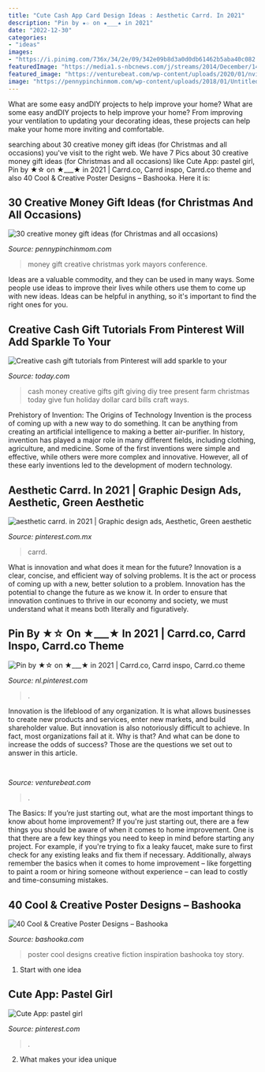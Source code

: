 ```yaml
---
title: "Cute Cash App Card Design Ideas : Aesthetic Carrd. In 2021"
description: "Pin by ★☆ on ★___★ in 2021"
date: "2022-12-30"
categories:
- "ideas"
images:
- "https://i.pinimg.com/736x/34/2e/09/342e09b8d3a0d0db61462b5aba40c082.jpg"
featuredImage: "https://media1.s-nbcnews.com/j/streams/2014/December/141209/1D274907394181-kimscreations-tree-farm.today-inline-large.jpg"
featured_image: "https://venturebeat.com/wp-content/uploads/2020/01/nvidia-G-SYNC_360Hz.jpg"
image: "https://pennypinchinmom.com/wp-content/uploads/2018/01/Untitled-design-21.jpg"
---
```



What are some easy andDIY projects to help improve your home?
What are some easy andDIY projects to help improve your home? From improving your ventilation to updating your decorating ideas, these projects can help make your home more inviting and comfortable.

	

		
searching about 30 creative money gift ideas (for Christmas and all occasions) you've visit to the right web. We have 7 Pics about 30 creative money gift ideas (for Christmas and all occasions) like Cute App: pastel girl, Pin by ★☆ on ★___★ in 2021 | Carrd.co, Carrd inspo, Carrd.co theme and also 40 Cool &amp; Creative Poster Designs – Bashooka. Here it is:
		
    
## 30 Creative Money Gift Ideas (for Christmas And All Occasions)

<img loading=lazy src="https://pennypinchinmom.com/wp-content/uploads/2018/01/Untitled-design-21.jpg" onerror="this.onerror=null;this.src='https://tse4.mm.bing.net/th?id=OIP.V-homNz_DohJQf1qv8N_PAHaGN&amp;pid=15.1';" alt="30 creative money gift ideas (for Christmas and all occasions)">

_Source: pennypinchinmom.com_

>money gift creative christmas york mayors conference. 

	

Ideas are a valuable commodity, and they can be used in many ways. Some people use ideas to improve their lives while others use them to come up with new ideas. Ideas can be helpful in anything, so it's important to find the right ones for you.

    
## Creative Cash Gift Tutorials From Pinterest Will Add Sparkle To Your

<img loading=lazy src="https://media1.s-nbcnews.com/j/streams/2014/December/141209/1D274907394181-kimscreations-tree-farm.today-inline-large.jpg" onerror="this.onerror=null;this.src='https://tse2.mm.bing.net/th?id=OIP.CO9p6GDr4DNR9T3NC46dhwHaE8&amp;pid=15.1';" alt="Creative cash gift tutorials from Pinterest will add sparkle to your">

_Source: today.com_

>cash money creative gifts gift giving diy tree present farm christmas today give fun holiday dollar card bills craft ways. 

	

Prehistory of Invention: The Origins of Technology
Invention is the process of coming up with a new way to do something. It can be anything from creating an artificial intelligence to making a better air-purifier. In history, invention has played a major role in many different fields, including clothing, agriculture, and medicine. Some of the first inventions were simple and effective, while others were more complex and innovative. However, all of these early inventions led to the development of modern technology.

    
## Aesthetic Carrd. In 2021 | Graphic Design Ads, Aesthetic, Green Aesthetic

<img loading=lazy src="https://i.pinimg.com/736x/34/2e/09/342e09b8d3a0d0db61462b5aba40c082.jpg" onerror="this.onerror=null;this.src='https://tse3.mm.bing.net/th?id=OIP.QouDdfoxliUV9y1xtbYYOAHaHx&amp;pid=15.1';" alt="aesthetic carrd. in 2021 | Graphic design ads, Aesthetic, Green aesthetic">

_Source: pinterest.com.mx_

>carrd. 

	

What is innovation and what does it mean for the future?
Innovation is a clear, concise, and efficient way of solving problems. It is the act or process of coming up with a new, better solution to a problem. Innovation has the potential to change the future as we know it. In order to ensure that innovation continues to thrive in our economy and society, we must understand what it means both literally and figuratively.

    
## Pin By ★☆ On ★___★ In 2021 | Carrd.co, Carrd Inspo, Carrd.co Theme

<img loading=lazy src="https://i.pinimg.com/736x/4d/94/4a/4d944a73c9eaeed31b43344e632b5cd0.jpg" onerror="this.onerror=null;this.src='https://tse1.mm.bing.net/th?id=OIP.7gxYYAQQ8B068vp1dOwFogHaJ3&amp;pid=15.1';" alt="Pin by ★☆ on ★___★ in 2021 | Carrd.co, Carrd inspo, Carrd.co theme">

_Source: nl.pinterest.com_

>. 

	

Innovation is the lifeblood of any organization. It is what allows businesses to create new products and services, enter new markets, and build shareholder value. But innovation is also notoriously difficult to achieve. In fact, most organizations fail at it. Why is that? And what can be done to increase the odds of success? Those are the questions we set out to answer in this article.

    
## 

<img loading=lazy src="https://venturebeat.com/wp-content/uploads/2020/01/nvidia-G-SYNC_360Hz.jpg" onerror="this.onerror=null;this.src='https://tse2.mm.bing.net/th?id=OIP.RusOj6i-a9s8TFQtCEHV7QHaDr&amp;pid=15.1';" alt="">

_Source: venturebeat.com_

>. 

	

The Basics: If you’re just starting out, what are the most important things to know about home improvement?
If you're just starting out, there are a few things you should be aware of when it comes to home improvement. One is that there are a few key things you need to keep in mind before starting any project. For example, if you're trying to fix a leaky faucet, make sure to first check for any existing leaks and fix them if necessary. Additionally, always remember the basics when it comes to home improvement – like forgetting to paint a room or hiring someone without experience – can lead to costly and time-consuming mistakes.

    
## 40 Cool &amp; Creative Poster Designs – Bashooka

<img loading=lazy src="https://bashooka.com/wp-content/uploads/2012/12/cool-poster-designs-5.jpg" onerror="this.onerror=null;this.src='https://tse4.mm.bing.net/th?id=OIP.dorG6rOYDqeTt9bBhr8UEwHaKq&amp;pid=15.1';" alt="40 Cool &amp; Creative Poster Designs – Bashooka">

_Source: bashooka.com_

>poster cool designs creative fiction inspiration bashooka toy story. 

	

 1. Start with one idea

    
## Cute App: Pastel Girl

<img loading=lazy src="https://i.pinimg.com/1200x/ad/89/c3/ad89c3e99a90c16ba6644fb71a3cb367.jpg" onerror="this.onerror=null;this.src='https://tse1.mm.bing.net/th?id=OIP.tL9CRstb4ujx2rZhV0rypQHaNK&amp;pid=15.1';" alt="Cute App: pastel girl">

_Source: pinterest.com_

>. 

	

2. What makes your idea unique 

